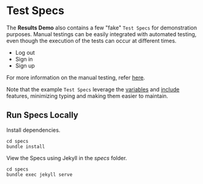 # Test Specs
The **Results Demo** also contains a few "fake" `Test Specs` for demonstration purposes. Manual testings can be easily integrated with automated testing, even though the execution of the tests can occur at different times. 

- Log out
- Sign in
- Sign up

For more information on the manual testing, refer [here](https://help.testspace.com/manual/overview). 

Note that the example `Test Specs` leverage the [variables](https://help.testspace.com/manual/implementation-spec#variables) and [include](https://help.testspace.com/manual/implementation-spec#includes) features, minimizing typing and making them easier to maintain.

## Run Specs Locally
Install dependencies.

```
cd specs
bundle install
```

View the Specs using Jekyll in the *specs* folder.

```
cd specs
bundle exec jekyll serve 
```
